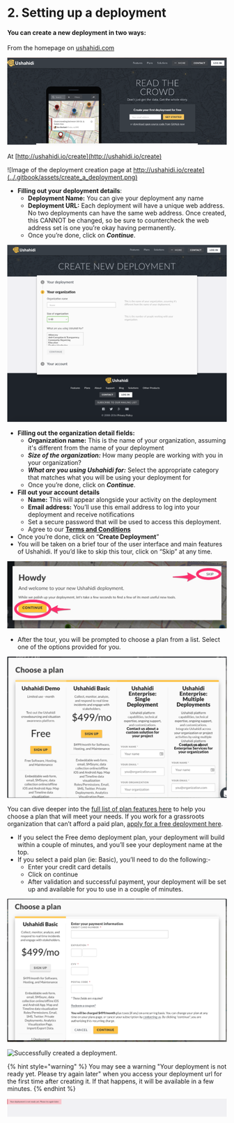 # 2. Setting up a deployment

#### You can create a new deployment in two ways:

From the homepage on [ushahidi.com](https://ushahidi.com)

![Image of the Ushahidi.io website with the deployment creation entry point.](../.gitbook/assets/import.png)

At [http://ushahidi.io/create](http://ushahidi.io/create)

![Image of the deployment creation page at http://ushahidi.io/create](../.gitbook/assets/create_a_deployment.png)

* **Filling out your deployment details**:
  * **Deployment Name:** You can give your deployment any name
  * **Deployment URL:** Each deployment will have a unique web address. No two deployments can have the same web address. Once created, this CANNOT be changed, so be sure to countercheck the web address set is one you’re okay having permanently.
  * Once you’re done, click on _**Continue**_.

![Image filling out the deployment&apos;s organization details.](../.gitbook/assets/org_details.png)

* **Filling out the organization detail fields:**
  * **Organization name:** This is the name of your organization, assuming it's different from the name of your deployment
  * _**Size of the organization:**_ How many people are working with you in your organization?
  * _**What are you using Ushahidi for:**_ Select the appropriate category that matches what you will be using your deployment for
  * Once you’re done, click on _**Continue**_.
* **Fill out your account details**
  * **Name:** This will appear alongside your activity on the deployment
  * **Email address:** You’ll use this email address to log into your deployment and receive notifications
  * Set a secure password that will be used to access this deployment.
  * Agree to our [**Terms and Conditions**](https://www.ushahidi.com/terms-of-service)
* Once you’re done, click on “**Create Deployment**”
* You will be taken on a brief tour of the user interface and main features of Ushahidi. If you’d like to skip this tour, click on “Skip” at any time.

![CONTINUE and SKIP buttons highlighted while in the Ushahidi tour page.](../.gitbook/assets/tour-_skip_jpg.jpeg)

* After the tour, you will be prompted to choose a plan from a list. Select one of the options provided for you.

![Choosing a plan for Ushahidi. Available: Free, Ushahidi Basic, and Enterprise plans.](../.gitbook/assets/screen-shot-2019-09-04-at-23.57.14.png)

You can dive deeper into the [full list of plan features here](https://www.ushahidi.com/pricing) to help you choose a plan that will meet your needs. If you work for a grassroots organization that can’t afford a paid plan, [apply for a free deployment here](https://www.ushahidi.com/pricing/apply-for-free).

* If you select the Free demo deployment plan, your deployment will build within a couple of minutes, and you’ll see your deployment name at the top.
* If you select a paid plan \(ie: Basic\), you’ll need to do the following:-
  * Enter your credit card details
  * Click on continue
  * After validation and successful payment, your deployment will be set up and available for you to use in a couple of minutes.

![Ushahidi Basic credit card information page.](../.gitbook/assets/screen-shot-2019-09-05-at-00.01.39.png)



![Successfully created a deployment.](https://lh6.googleusercontent.com/3CvJJ3BPGy9UN6a0pytk37ho34m0iS02mA8itJP6GJasil6V2PiAiw2EstvfNxefQ3cLU1QT7RAusMctCyg-TPYsQ5qTBCT4hwUFJ_0c7S9e41b1Od3FrLhcfg3UokjJCoZU0-B5)

{% hint style="warning" %}
You may see a warning "Your deployment is not ready yet. Please try again later" when you access your deployment url for the first time after creating it. If that happens, it will be available in a few minutes.
{% endhint %}

![Error message when a deployment is not yet ready to be used after creation.](../.gitbook/assets/screen-shot-2019-08-29-at-14.46.23.png)

